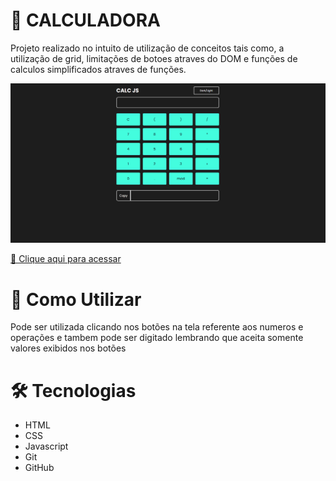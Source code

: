 # 🧮   CALCULADORA

Projeto realizado no intuito de utilização de conceitos tais como, a utilização de grid, limitações de botoes atraves do DOM e funções de calculos simplificados atraves de funções.

![Preview](./.github/calculadora.png)

[🔗 Clique aqui para acessar](https://vtssbr.github.io/Calculadora/)

# 📢 Como Utilizar 

Pode ser utilizada clicando nos botões na tela referente aos numeros e operações e tambem pode ser digitado lembrando que aceita somente valores exibidos nos botões 

# 🛠 Tecnologias 
- HTML
- CSS
- Javascript
- Git
- GitHub


